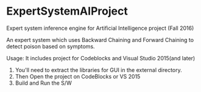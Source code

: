 # ExpertSystemAIProject
Expert system inference engine for Artificial Intelligence project (Fall 2016)

An expert system which uses Backward Chaining and Forward Chaining to detect poison based on symptoms.

Usage:
It includes project for Codeblocks and Visual Studio 2015(and later)

1. You'll need to extract the libraries for GUI in the external directory.
2. Then Open the project on CodeBlocks or VS 2015
3. Build and Run the S/W
